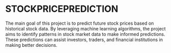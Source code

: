 # STOCKPRICEPREDICTION
The main goal of this project is to predict future stock prices based on historical stock data. By leveraging machine learning algorithms, the project aims to identify patterns in stock market data to make informed predictions. These predictions can assist investors, traders, and financial institutions in making better decisions.
